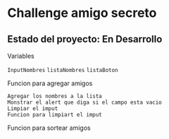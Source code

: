 <h1>Challenge amigo secreto</h1>

<h2>Estado del proyecto: En Desarrollo</h2>

<p>Variables</p>

 ```InputNombres```
```listaNombres```
```listaBoton```

<p>Funcion para agregar amigos</p>

```
Agregar los nombres a la lista
Monstrar el alert que diga si el campo esta vacio 
Limpiar el imput
Funcion para limpiart el imput

```

<p>Funcion para sortear amigos</p>
